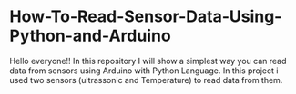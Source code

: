 # How-To-Read-Sensor-Data-Using-Python-and-Arduino
Hello everyone!! In this repository I will show a simplest way you can read data from sensors using Arduino with Python Language. In this project i used two sensors (ultrassonic and Temperature) to read data from them.
